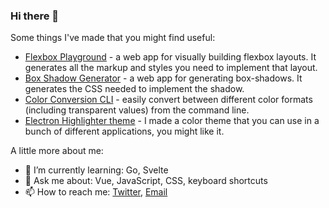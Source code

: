 ### Hi there 👋

Some things I've made that you might find useful:

- [Flexbox Playground](https://flexbox.tech) - a web app for visually building flexbox layouts. It generates all the markup and styles you need to implement that layout.
- [Box Shadow Generator](https://box-shadow.dev) - a web app for generating box-shadows. It generates the CSS needed to implement the shadow.
- [Color Conversion CLI](https://www.npmjs.com/package/convert-color-cli) - easily convert between different color formats (including transparent values) from the command line.
- [Electron Highlighter theme](https://mikemcbride.dev/electron-highlighter) - I made a color theme that you can use in a bunch of different applications, you might like it.


A little more about me:

- 🌱 I’m currently learning: Go, Svelte
- 💬 Ask me about: Vue, JavaScript, CSS, keyboard shortcuts
- 📫 How to reach me: [Twitter](https://twitter.com/_mcbridem_), [Email](mailto:mike@mikemcbride.dev)
